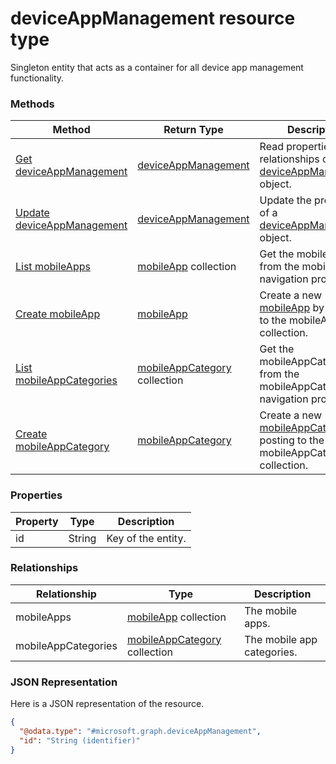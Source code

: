 ﻿# deviceAppManagement resource type

Singleton entity that acts as a container for all device app management functionality.
### Methods
|Method|Return Type|Description|
|---|---|---|
|[Get deviceAppManagement](../api/intune_apps_deviceappmanagement_get.md)|[deviceAppManagement](../resources/intune_apps_deviceappmanagement.md)|Read properties and relationships of the [deviceAppManagement](../resources/intune_apps_deviceappmanagement.md) object.|
|[Update deviceAppManagement](../api/intune_apps_deviceappmanagement_update.md)|[deviceAppManagement](../resources/intune_apps_deviceappmanagement.md)|Update the properties of a [deviceAppManagement](../resources/intune_apps_deviceappmanagement.md) object.|
|[List mobileApps](../api/intune_apps_deviceappmanagement_list_mobileapp.md)|[mobileApp](../resources/intune_apps_mobileapp.md) collection|Get the mobileApps from the mobileApps navigation property.|
|[Create mobileApp](../api/intune_apps_deviceappmanagement_create_mobileapp.md)|[mobileApp](../resources/intune_apps_mobileapp.md)|Create a new [mobileApp](../resources/intune_apps_mobileapp.md) by posting to the mobileApps collection.|
|[List mobileAppCategories](../api/intune_apps_deviceappmanagement_list_mobileappcategory.md)|[mobileAppCategory](../resources/intune_apps_mobileappcategory.md) collection|Get the mobileAppCategories from the mobileAppCategories navigation property.|
|[Create mobileAppCategory](../api/intune_apps_deviceappmanagement_create_mobileappcategory.md)|[mobileAppCategory](../resources/intune_apps_mobileappcategory.md)|Create a new [mobileAppCategory](../resources/intune_apps_mobileappcategory.md) by posting to the mobileAppCategories collection.|

### Properties
|Property|Type|Description|
|---|---|---|
|id|String|Key of the entity.|

### Relationships
|Relationship|Type|Description|
|---|---|---|
|mobileApps|[mobileApp](../resources/intune_apps_mobileapp.md) collection|The mobile apps.|
|mobileAppCategories|[mobileAppCategory](../resources/intune_apps_mobileappcategory.md) collection|The mobile app categories.|

### JSON Representation
Here is a JSON representation of the resource.
<!-- {
  "blockType": "resource",
  "keyProperty": "id",
  "@odata.type": "microsoft.graph.deviceAppManagement"
}
-->
```json
{
  "@odata.type": "#microsoft.graph.deviceAppManagement",
  "id": "String (identifier)"
}
```



